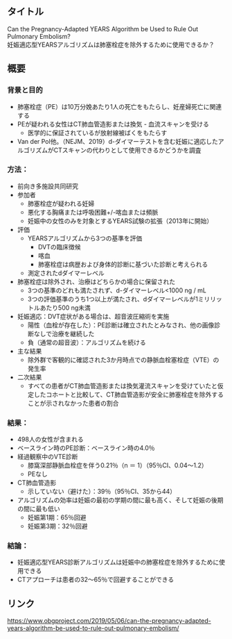 ## タイトル
Can the Pregnancy-Adapted YEARS Algorithm be Used to Rule Out Pulmonary Embolism?  
妊娠適応型YEARSアルゴリズムは肺塞栓症を除外するために使用できるか？

## 概要
### 背景と目的
* 肺塞栓症（PE）は10万分娩あたり1人の死亡をもたらし、妊産婦死亡に関連する
* PEが疑われる女性はCT肺血管造影または換気 - 血流スキャンを受ける
  * 医学的に保証されているが放射線被ばくをもたらす
* Van der Pol他。（NEJM、2019）d-ダイマーテストを含む妊娠に適応したアルゴリズムがCTスキャンの代わりとして使用できるかどうかを調査
### 方法：
* 前向き多施設共同研究
* 参加者
  * 肺塞栓症が疑われる妊婦
  * 悪化する胸痛または呼吸困難+/-喀血または頻脈
  * 妊娠中の女性のみを対象とするYEARS試験の拡張（2013年に開始）
* 評価
  * YEARSアルゴリズムから3つの基準を評価
    * DVTの臨床徴候
    * 喀血
    * 肺塞栓症は病歴および身体的診断に基づいた診断と考えられる
  * 測定されたdダイマーレベル
* 肺塞栓症は除外され、治療はどちらかの場合に保留された
  * 3つの基準のどれも満たされず、d-ダイマーレベル<1000 ng / mL
  * 3つの評価基準のうち1つ以上が満たされ、dダイマーレベルが1ミリリットルあたり500 ng未満
* 妊娠適応：DVT症状がある場合は、超音波圧縮術を実施
  * 陽性（血栓が存在した）：PE診断は確立されたとみなされ、他の画像診断なしで治療を継続した
  * 負（通常の超音波）：アルゴリズムを続ける
* 主な結果
  * 除外群で客観的に確認された3か月時点での静脈血栓塞栓症（VTE）の 発生率
* 二次結果
  * すべての患者がCT肺血管造影または換気灌流スキャンを受けていたと仮定したコホートと比較して、CT肺血管造影が安全に肺塞栓症を除外することが示されなかった患者の割合
### 結果：
* 498人の女性が含まれる
* ベースライン時のPE診断：ベースライン時の4.0％
* 経過観察中のVTE診断
  * 膝窩深部静脈血栓症を伴う0.21％（n ＝ 1）（95％CI、0.04〜1.2）
  * PEなし
* CT肺血管造影
  * 示していない（避けた）：39％（95％CI、35から44）
* アルゴリズムの効率は妊娠の最初の学期の間に最も高く、そして妊娠の後期の間に最も低い
  * 妊娠第1期：65％回避
  * 妊娠第3期：32％回避
### 結論：
* 妊娠適応型YEARS診断アルゴリズムは妊娠中の肺塞栓症を除外するために使用できる
* CTアプローチは患者の32〜65％で回避することができる

## リンク
https://www.obgproject.com/2019/05/06/can-the-pregnancy-adapted-years-algorithm-be-used-to-rule-out-pulmonary-embolism/
